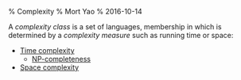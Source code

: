% Complexity
% Mort Yao
% 2016-10-14

A *complexity class* is a set of languages, membership in which is determined by a *complexity measure* such as running time or space:

* [Time complexity](time)
    * [NP-completeness](time/npc)
* [Space complexity](space)

